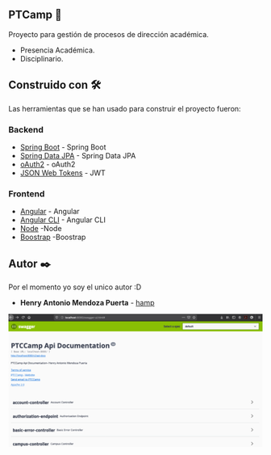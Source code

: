 ## PTCamp 🚀

Proyecto para gestión de procesos de dirección académica.

* Presencia Académica.
* Disciplinario.

## Construido con 🛠️

Las herramientas que se han usado para construir el proyecto fueron:

### Backend

* [Spring Boot](https://spring.io/projects/spring-boot) - Spring Boot
* [Spring Data JPA](https://spring.io/projects/spring-data-jpa) - Spring Data JPA
* [oAuth2](https://oauth.net/2/) - oAuth2
* [JSON Web Tokens](https://jwt.io/) - JWT

### Frontend
* [Angular](https://angular.io/) - Angular
* [Angular CLI](https://cli.angular.io/) - Angular CLI
* [Node](https://nodejs.org/es/) -Node
* [Boostrap](https://getbootstrap.com/) -Boostrap

## Autor ✒️

Por el momento yo soy el unico autor :D

* **Henry Antonio Mendoza Puerta** -  [hamp](https://www.linkedin.com/in/henrymendozapuerta)

![Documentación](img/swagger.png)

